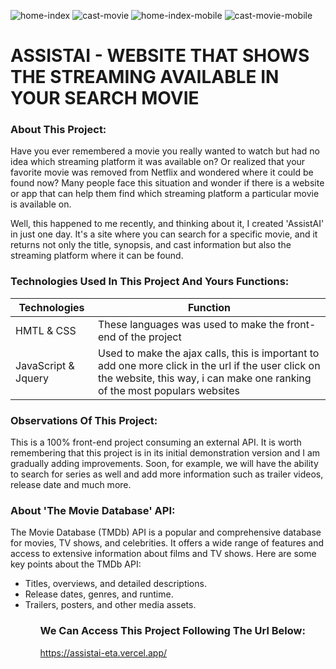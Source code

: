 ![home-index](https://github.com/eusoupedroo/assistai/assets/43014726/e51d46bb-f5b8-4ad0-bc2d-c08b0b03bbfe)
![cast-movie](https://github.com/eusoupedroo/assistai/assets/43014726/9eb89b36-9ba5-4902-88f7-919cbcf2e333)
![home-index-mobile](https://github.com/eusoupedroo/assistai/assets/43014726/2b087326-4d41-40ec-aaca-dc70bc9798e9)
![cast-movie-mobile](https://github.com/eusoupedroo/assistai/assets/43014726/2ba4b87c-4cff-4ca6-81db-1a0097367036)

# ASSISTAI - WEBSITE THAT SHOWS THE STREAMING AVAILABLE IN YOUR SEARCH MOVIE

### About This Project:
Have you ever remembered a movie you really wanted to watch but had no idea which streaming platform it was available on? Or realized that your favorite movie was removed from Netflix and wondered where it could be found now? Many people face this situation and wonder if there is a website or app that can help them find which streaming platform a particular movie is available on.

Well, this happened to me recently, and thinking about it, I created 'AssistAI' in just one day. It's a site where you can search for a specific movie, and it returns not only the title, synopsis, and cast information but also the streaming platform where it can be found.

### Technologies Used In This Project And Yours Functions:

| Technologies | Function |
| ----------- | ----------- |
| HMTL & CSS | These languages was used to make the front-end of the project |
| JavaScript & Jquery | Used to make the ajax calls, this is important to add one more click in the url if the user click on the website, this way, i can make one ranking of the most populars websites|

### Observations Of This Project:
This is a 100% front-end project consuming an external API. It is worth remembering that this project is in its initial demonstration version and I am gradually adding improvements. Soon, for example, we will have the ability to search for series as well and add more information such as trailer videos, release date and much more.

### About 'The Movie Database' API:

The Movie Database (TMDb) API is a popular and comprehensive database for movies, TV shows, and celebrities. It offers a wide range of features and access to extensive information about films and TV shows. Here are some key points about the TMDb API:

<ul>
  <li>Titles, overviews, and detailed descriptions.</li>
  <li>Release dates, genres, and runtime.</li>
  <li>Trailers, posters, and other media assets.</li>
<ul>

### We Can Access This Project Following The Url Below: 

https://assistai-eta.vercel.app/
